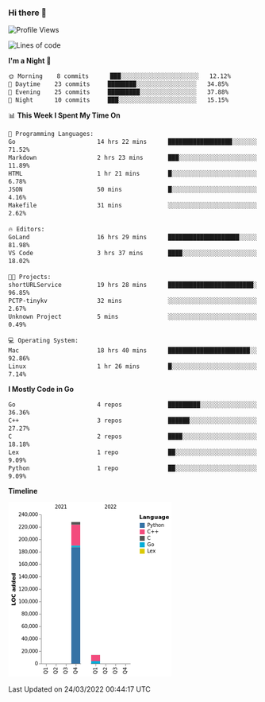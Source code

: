 ### Hi there 👋

<!--START_SECTION:waka-->
![Profile Views](http://img.shields.io/badge/Profile%20Views-1-blue)

![Lines of code](https://img.shields.io/badge/From%20Hello%20World%20I%27ve%20Written-242%20Thousand%20lines%20of%20code-blue)

**I'm a Night 🦉** 

```text
🌞 Morning    8 commits      ███░░░░░░░░░░░░░░░░░░░░░░   12.12% 
🌆 Daytime    23 commits     ████████░░░░░░░░░░░░░░░░░   34.85% 
🌃 Evening    25 commits     █████████░░░░░░░░░░░░░░░░   37.88% 
🌙 Night      10 commits     ███░░░░░░░░░░░░░░░░░░░░░░   15.15%

```


📊 **This Week I Spent My Time On** 

```text
💬 Programming Languages: 
Go                       14 hrs 22 mins      ██████████████████░░░░░░░   71.52% 
Markdown                 2 hrs 23 mins       ███░░░░░░░░░░░░░░░░░░░░░░   11.89% 
HTML                     1 hr 21 mins        █░░░░░░░░░░░░░░░░░░░░░░░░   6.78% 
JSON                     50 mins             █░░░░░░░░░░░░░░░░░░░░░░░░   4.16% 
Makefile                 31 mins             ░░░░░░░░░░░░░░░░░░░░░░░░░   2.62%

🔥 Editors: 
GoLand                   16 hrs 29 mins      ████████████████████░░░░░   81.98% 
VS Code                  3 hrs 37 mins       ████░░░░░░░░░░░░░░░░░░░░░   18.02%

🐱‍💻 Projects: 
shortURLService          19 hrs 28 mins      ████████████████████████░   96.85% 
PCTP-tinykv              32 mins             ░░░░░░░░░░░░░░░░░░░░░░░░░   2.67% 
Unknown Project          5 mins              ░░░░░░░░░░░░░░░░░░░░░░░░░   0.49%

💻 Operating System: 
Mac                      18 hrs 40 mins      ███████████████████████░░   92.86% 
Linux                    1 hr 26 mins        █░░░░░░░░░░░░░░░░░░░░░░░░   7.14%

```

**I Mostly Code in Go** 

```text
Go                       4 repos             █████████░░░░░░░░░░░░░░░░   36.36% 
C++                      3 repos             ██████░░░░░░░░░░░░░░░░░░░   27.27% 
C                        2 repos             ████░░░░░░░░░░░░░░░░░░░░░   18.18% 
Lex                      1 repo              ██░░░░░░░░░░░░░░░░░░░░░░░   9.09% 
Python                   1 repo              ██░░░░░░░░░░░░░░░░░░░░░░░   9.09%

```


**Timeline**

![Chart not found](https://raw.githubusercontent.com/h3n4l/h3n4l/main/charts/bar_graph.png) 


 Last Updated on 24/03/2022 00:44:17 UTC
<!--END_SECTION:waka-->

